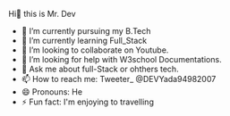  Hi👋 this is Mr. Dev
- 🔭 I’m currently pursuing my B.Tech
- 🌱 I’m currently learning Full_Stack
- 👯 I’m looking to collaborate on Youtube.
- 🤔 I’m looking for help with W3school Documentations.
- 💬 Ask me about full-Stack or ohthers tech.
- 📫 How to reach me: Tweeter_ @DEVYada94982007
- 😄 Pronouns: He
- ⚡ Fun fact: I'm enjoying to travelling
